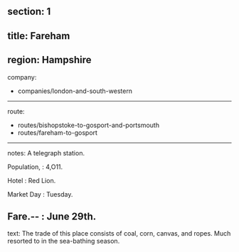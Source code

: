 ﻿section: 1
----
title: Fareham
----
region: Hampshire
----
company:
- companies/london-and-south-western
----
route:
- routes/bishopstoke-to-gosport-and-portsmouth
- routes/fareham-to-gosport
----
notes: A telegraph station.

Population,
: 4,O11.

Hotel
: Red Lion.

Market Day
: Tuesday.

Fare.--
: June 29th.
----
text: The trade of this place consists of coal, corn, canvas, and ropes. Much resorted to in the sea-bathing season.